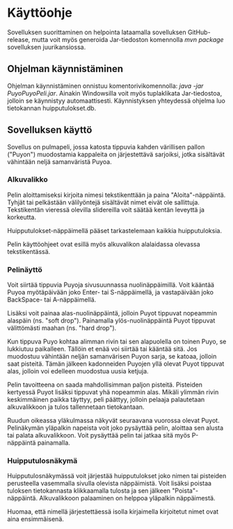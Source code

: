 # Käyttöohje

Sovelluksen suorittaminen on helpointa lataamalla sovelluksen 
GitHub-release, mutta voit myös generoida Jar-tiedoston komennolla *mvn package* sovelluksen juurikansiossa.

## Ohjelman käynnistäminen

Ohjelman käynnistäminen onnistuu komentorivikomennolla: *java -jar 
PuyoPuyoPeli.jar*. 
Ainakin Windowsilla voit myös tuplaklikata Jar-tiedostoa, jolloin se 
käynnistyy automaattisesti. Käynnistyksen yhteydessä ohjelma luo tietokannan huipputulokset.db.

## Sovelluksen käyttö

Sovellus on pulmapeli, jossa katosta tippuvia kahden värillisen pallon 
("Puyon") muodostamia kappaleita on järjestettävä sarjoiksi, jotka 
sisältävät vähintään neljä samanväristä Puyoa.

### Alkuvalikko
Pelin aloittamiseksi kirjoita nimesi tekstikenttään ja paina 
"Aloita"-näppäintä. Tyhjät tai pelkästään välilyöntejä 
sisältävät nimet eivät ole sallittuja. Tekstikentän vieressä olevilla 
slidereilla voit säätää kentän leveyttä ja korkeutta. 

Huipputulokset-näppäimellä pääset tarkastelemaan kaikkia huipputuloksia.

Pelin käyttöohjeet ovat esillä myös alkuvalikon alalaidassa olevassa 
tekstikentässä.

### Pelinäyttö
Voit siirtää tippuvia Puyoja sivusuunnassa nuolinäppäimillä. Voit 
kääntää Puyoa myötäpäivään joko Enter- tai S-näppäimellä, ja 
vastapäivään joko BackSpace- tai A-näppäimellä.

Lisäksi voit painaa alas-nuolinäppäintä, jolloin Puyot tippuvat 
nopeammin alaspäin (ns. "soft drop"). Painamalla ylös-nuolinäppäintä 
Puyot tippuvat välittömästi maahan (ns. "hard drop").

Kun tippuva Puyo kohtaa alimman rivin tai sen alapuolella on toinen 
Puyo, se lukkiutuu paikalleen. Tällöin et enää voi siirtää tai kääntää 
sitä. Jos muodostuu vähintään neljän samanvärisen Puyon sarja, se 
katoaa, jolloin saat pisteitä. Tämän jälkeen kadonneiden Puyojen yllä olevat Puyot tippuvat 
alas, jolloin voi edelleen muodostua uusia ketjuja.

Pelin tavoitteena on saada mahdollisimman paljon pisteitä. Pisteiden 
kertyessä Puyot lisäksi tippuvat yhä nopeammin alas. Mikäli ylimmän 
rivin keskimmäinen paikka täyttyy, peli päättyy, jolloin pelaaja 
palautetaan alkuvalikkoon ja tulos tallennetaan tietokantaan.

Ruudun oikeassa yläkulmassa näkyvät seuraavana vuorossa olevat Puyot. Pelinäkymän yläpalkin napeista voit joko pysäyttää pelin, aloittaa sen alusta tai palata alkuvalikkoon. Voit pysäyttää pelin tai jatkaa sitä myös P-näppäintä painamalla.

### Huipputulosnäkymä
Huipputulosnäkymässä voit järjestää huipputulokset joko nimen tai 
pisteiden perusteella vasemmalla sivulla olevista näppäimistä. Voit 
lisäksi poistaa tuloksen tietokannasta klikkaamalla tulosta ja sen 
jälkeen "Poista"-näppäintä. Alkuvalikkoon palaaminen on helppoa 
yläpalkin näppäimestä.

Huomaa, että nimellä järjestettäessä isolla kirjaimella kirjoitetut 
nimet ovat aina ensimmäisenä.
